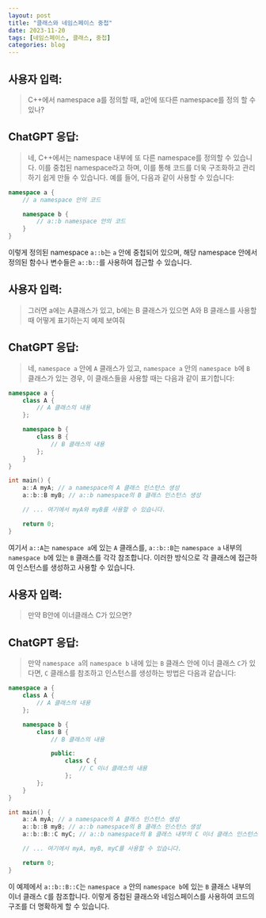 ```yaml
---
layout: post
title: "클래스와 네임스페이스 중첩"
date: 2023-11-20
tags: [네임스페이스, 클래스, 중첩]
categories: blog
---
```


## 사용자 입력:
> C++에서 namespace a를 정의할 때, a안에 또다른 namespace를 정의 할 수 있나?

## ChatGPT 응답:
> 네, C++에서는 namespace 내부에 또 다른 namespace를 정의할 수 있습니다. 이를 중첩된 namespace라고 하며, 이를 통해 코드를 더욱 구조화하고 관리하기 쉽게 만들 수 있습니다. 예를 들어, 다음과 같이 사용할 수 있습니다:

```cpp
namespace a {
    // a namespace 안의 코드

    namespace b {
        // a::b namespace 안의 코드
    }
}
```

이렇게 정의된 namespace `a::b`는 `a` 안에 중첩되어 있으며, 해당 namespace 안에서 정의된 함수나 변수들은 `a::b::`를 사용하여 접근할 수 있습니다.

## 사용자 입력:
> 그러면 a에는 A클래스가 있고, b에는 B 클래스가 있으면 A와 B 클래스를 사용할 때 어떻게 표기하는지 예제 보여줘

## ChatGPT 응답:
> 네, `namespace a` 안에 `A` 클래스가 있고, `namespace a` 안의 `namespace b`에 `B` 클래스가 있는 경우, 이 클래스들을 사용할 때는 다음과 같이 표기합니다:

```cpp
namespace a {
    class A {
        // A 클래스의 내용
    };

    namespace b {
        class B {
            // B 클래스의 내용
        };
    }
}

int main() {
    a::A myA; // a namespace의 A 클래스 인스턴스 생성
    a::b::B myB; // a::b namespace의 B 클래스 인스턴스 생성

    // ... 여기에서 myA와 myB를 사용할 수 있습니다.

    return 0;
}
```

여기서 `a::A`는 `namespace a`에 있는 `A` 클래스를, `a::b::B`는 `namespace a` 내부의 `namespace b`에 있는 `B` 클래스를 각각 참조합니다. 이러한 방식으로 각 클래스에 접근하여 인스턴스를 생성하고 사용할 수 있습니다.

## 사용자 입력:
> 만약 B안에 이너클래스 C가 있으면?

## ChatGPT 응답:
> 만약 `namespace a`의 `namespace b` 내에 있는 `B` 클래스 안에 이너 클래스 `C`가 있다면, `C` 클래스를 참조하고 인스턴스를 생성하는 방법은 다음과 같습니다:

```cpp
namespace a {
    class A {
        // A 클래스의 내용
    };

    namespace b {
        class B {
            // B 클래스의 내용

            public:
                class C {
                    // C 이너 클래스의 내용
                };
        };
    }
}

int main() {
    a::A myA; // a namespace의 A 클래스 인스턴스 생성
    a::b::B myB; // a::b namespace의 B 클래스 인스턴스 생성
    a::b::B::C myC; // a::b namespace의 B 클래스 내부의 C 이너 클래스 인스턴스 생성

    // ... 여기에서 myA, myB, myC를 사용할 수 있습니다.

    return 0;
}
```

이 예제에서 `a::b::B::C`는 `namespace a` 안의 `namespace b`에 있는 `B` 클래스 내부의 이너 클래스 `C`를 참조합니다. 이렇게 중첩된 클래스와 네임스페이스를 사용하여 코드의 구조를 더 명확하게 할 수 있습니다.


